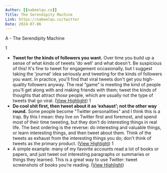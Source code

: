 ```yaml
---
Author: [[nabeelqu.co]]
Title: The Serendipity Machine
Link: https://nabeelqu.co/twitter
Date: 2024-07-06
---
```

A - The Serendipity Machine

1
- **Tweet for the kinds of followers you want.** Over time you build up a sense of what kinds of tweets 'do well' and what doesn't. Be suspicious of this! It's fine to tweet for engagement occasionally, but I suggest taking the 'journal' idea seriously and tweeting for the kinds of followers you want. In practice, you'll find that viral tweets don't get you high-quality followers anyway. The real “game” is meeting the kind of people you’ll get along with and making friends with them; tweet the kinds of thoughts that attract *those* people, which are usually not the type of tweets that go viral. ([View Highlight](https://read.readwise.io/read/01hmqhqy4sjfe27ngxkgjhzkbh))
1
- **Do cool shit first, then tweet about it as ‘exhaust’; not the other way round.** Some people become "Twitter personalities" and I think this is a trap. By this I mean: they live on Twitter first and foremost, and spend most of their time tweeting, but they don't do interesting things in real life. The best ordering is the reverse: do interesting and valuable things, or learn interesting things, and then tweet about them. Think of the tweets as exhaust from the interesting things you do; don't think of tweets as the primary product. ([View Highlight](https://read.readwise.io/read/01hmqht8acpwayt4813pz0pykz))
1
- A simple example: many of my favorite accounts read a lot of books or papers, and just tweet out interesting paragraphs or summaries or things they learned. This is a great way to use Twitter: tweet screenshots of books you’re reading. ([View Highlight](https://read.readwise.io/read/01hmqhtfpe7pcq2qqya1h3wt3g))
